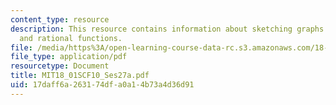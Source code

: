 ```yaml
---
content_type: resource
description: This resource contains information about sketching graphs I - polynomials
  and rational functions.
file: /media/https%3A/open-learning-course-data-rc.s3.amazonaws.com/18-01sc-single-variable-calculus-fall-2010/17daff6a263174dfa0a14b73a4d36d91_MIT18_01SCF10_Ses27a.pdf
file_type: application/pdf
resourcetype: Document
title: MIT18_01SCF10_Ses27a.pdf
uid: 17daff6a-2631-74df-a0a1-4b73a4d36d91
---
```

